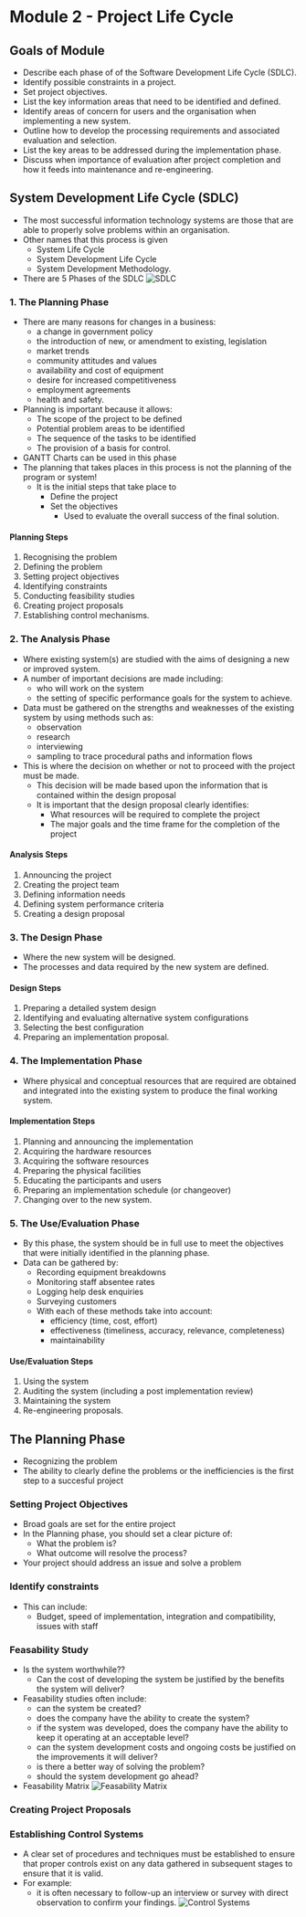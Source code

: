 # Module 2 - Project Life Cycle

## Goals of Module
  - Describe each phase of of the Software Development Life Cycle (SDLC).
  - Identify possible constraints in a project.
  - Set project objectives.
  - List the key information areas that need to be identified and defined.
  - Identify areas of concern for users and the organisation when implementing a new system.
  - Outline how to develop the processing requirements and associated evaluation and selection.
  - List the key areas to be addressed during the implementation phase.
  - Discuss when importance of evaluation after project completion and how it feeds into maintenance and re-engineering.

## System Development Life Cycle (SDLC)
  - The most successful information technology systems are those that are able to properly solve problems within an organisation. 
  - Other names that this process is given
    - System Life Cycle
    - System Development Life Cycle
    - System Development Methodology.
  - There are 5 Phases of the SDLC
      ![SDLC](./images/2.2-SDLC.png)

### 1. The Planning Phase
  - There are many reasons for changes in a business:
    - a change in government policy
    - the introduction of new, or amendment to existing, legislation
    - market trends
    - community attitudes and values
    - availability and cost of equipment
    - desire for increased competitiveness
    - employment agreements
    - health and safety.
  - Planning is important because it allows:
    - The scope of the project to be defined
    - Potential problem areas to be identified
    - The sequence of the tasks to be identified
    - The provision of a basis for control.
  - GANTT Charts can be used in this phase
  - The planning that takes places in this process is not the planning of the program or system!
    - It is the initial steps that take place to 
      - Define the project
      - Set the objectives
        - Used to evaluate the overall success of the final solution.

#### Planning Steps
  1. Recognising the problem
  2. Defining the problem
  3. Setting project objectives
  4. Identifying constraints
  5. Conducting feasibility studies
  6. Creating project proposals
  7. Establishing control mechanisms.

### 2. The Analysis Phase
  - Where existing system(s) are studied with the aims of designing a new or improved system. 
  - A number of important decisions are made including:
    - who will work on the system
    - the setting of specific performance goals for the system to achieve.
  - Data must be gathered on the strengths and weaknesses of the existing system by using methods such as:
    - observation
    - research
    - interviewing
    - sampling to trace procedural paths and information flows
  - This is where the decision on whether or not to proceed with the project must be made. 
    - This decision will be made based upon the information that is contained within the design proposal
    - It is important that the design proposal clearly identifies:
      - What resources will be required to complete the project
      - The major goals and the time frame for the completion of the project

#### Analysis Steps
  1. Announcing the project
  2. Creating the project team
  3. Defining information needs
  4. Defining system performance criteria
  5. Creating a design proposal

### 3. The Design Phase
  - Where the new system will be designed. 
  - The processes and data required by the new system are defined. 
#### Design Steps
  1. Preparing a detailed system design
  2. Identifying and evaluating alternative system configurations
  3. Selecting the best configuration
  4. Preparing an implementation proposal.

### 4. The Implementation Phase
  - Where physical and conceptual resources that are required are obtained and integrated into the existing system to produce the final working system.
#### Implementation Steps
  1. Planning and announcing the implementation
  2. Acquiring the hardware resources
  3. Acquiring the software resources
  4. Preparing the physical facilities
  5. Educating the participants and users
  6. Preparing an implementation schedule (or changeover)
  7. Changing over to the new system.

### 5. The Use/Evaluation Phase
  - By this phase, the system should be in full use to meet the objectives that were initially identified in the planning phase.
  - Data can be gathered by:
    - Recording equipment breakdowns
    - Monitoring staff absentee rates
    - Logging help desk enquiries
    - Surveying customers
    - With each of these methods take into account:
      - efficiency (time, cost, effort)
      - effectiveness (timeliness, accuracy, relevance, completeness)
      - maintainability

#### Use/Evaluation Steps
  1. Using the system
  2. Auditing the system (including a post implementation review)
  3. Maintaining the system
  4. Re-engineering proposals.

## The Planning Phase
  - Recognizing the problem
  - The ability to clearly define the problems or the inefficiencies is the first step to a succesful project

### Setting Project Objectives
  - Broad goals are set for the entire project
  - In the Planning phase, you should set a clear picture of:
    - What the problem is?
    - What outcome will resolve the process?
  - Your project should address an issue and solve a problem

### Identify constraints
  - This can include:
    - Budget, speed of implementation, integration and compatibility, issues with staff

### Feasability Study
  - Is the system worthwhile??
    - Can the cost of developing the system be justified by the benefits the system will deliver?
  - Feasability studies often include:
    - can the system be created?
    - does the company have the ability to create the system?
    - if the system was developed, does the company have the ability to keep it operating at an acceptable level?
    - can the system development costs and ongoing costs be justified on the improvements it will deliver?
    - is there a better way of solving the problem?
    - should the system development go ahead?
  - Feasability Matrix
    ![Feasability Matrix](./images/2.4-feasabilityMatrix.png)

### Creating Project Proposals

### Establishing Control Systems
  - A clear set of procedures and techniques must be established to ensure that proper controls exist on any data gathered in subsequent stages to ensure that it is valid. 
  - For example:
    - it is often necessary to follow-up an interview or survey with direct observation to confirm your findings.
    ![Control Systems](./images/2.4-control.png)